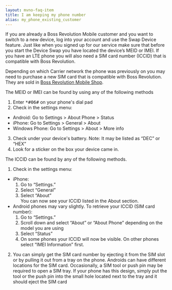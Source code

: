 ```yaml
---
layout: mvno-faq-item
title: I am keeping my phone number
alias: my_phone_existing_customer
---
```


If you are already a Boss Revolution Mobile customer and you want to switch to a new device, log into your account and use the Swap Device feature.  Just like when you signed up for our service make sure that before you start the Device Swap you have located the device’s MEID or IMEI.  If you have an LTE phone you will also need a SIM card number (ICCID) that is compatible with Boss Revolution.

Depending on which Carrier network the phone was previously on you may need to purchase a new SIM card that is compatible with Boss Revolution.  They are sold in <a href="http://mobilestore.mvnodepot.com/phones" target="_blank">Boss Revolution Mobile Shop</a>.

The MEID or IMEI can be found by using any of the following methods

1. Enter <kbd>\*#06#</kbd> on your phone's dial pad
2. Check in the settings menu:
  * Android: Go to Settings > About Phone > Status
  * iPhone: Go to Settings > General > About
  * Windows Phone: Go to Settings > About > More info
3. Check under your device's battery. Note: It may be listed as “DEC” or “HEX”
4. Look for a sticker on the box your device came in.

The ICCID can be found by any of the following methods.

1. Check in the settings menu:
  * iPhone:
    1. Go to “Settings.”
    2. Select “General”
    3. Select “About”  
    You can now see your ICCID listed in the About section.
  * Android phones may vary slightly. To retrieve your ICCID (SIM card number):
    1. Go to “Settings.”
    2. Scroll down and select “About” or “About Phone” depending on the model you are using
    3. Select “Status”
    4. On some phones your ICCID will now be visible. On other phones select “IMEI Information” first.
2. You can simply get the SIM card number by ejecting it from the SIM slot or by pulling it out from a tray on the phone. Androids can have different locations for the SIM card. Occasionally, a SIM tool or push pin may be required to open a SIM tray. If your phone has this design, simply put the tool or the push pin into the small hole located next to the tray and it should eject the SIM card
